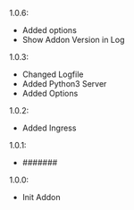 1.0.6:

- Added options
- Show Addon Version in Log

1.0.3:

- Changed Logfile
- Added Python3 Server
- Added Options

1.0.2:

- Added Ingress

1.0.1:

- #######

1.0.0:

- Init Addon